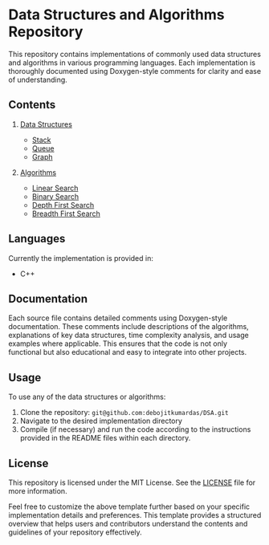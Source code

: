 # Data Structures and Algorithms Repository

This repository contains implementations of commonly used data structures and algorithms in various programming languages. Each implementation is thoroughly documented using Doxygen-style comments for clarity and ease of understanding.

## Contents

1. [Data Structures](./datastructures)
   - [Stack](./datastructures/stack)
   - [Queue](./datastructures/queue)
   - [Graph](./datastructures/graph)

2. [Algorithms](./algorithms)
   - [Linear Search](./algorithms/binary_search)
   - [Binary Search](./algorithms/binary_search)
   - [Depth First Search](./algorithms/DFS)
   - [Breadth First Search](./algorithms/BFS)

## Languages

Currently the implementation is provided in:
   - C++

## Documentation

Each source file contains detailed comments using Doxygen-style documentation. These comments include descriptions of the algorithms, explanations of key data structures, time complexity analysis, and usage examples where applicable. This ensures that the code is not only functional but also educational and easy to integrate into other projects.

## Usage

To use any of the data structures or algorithms:
   1. Clone the repository:
   `git@github.com:debojitkumardas/DSA.git`
   2. Navigate to the desired implementation directory
   3. Compile (if necessary) and run the code according to the instructions provided in the README files within each directory.

## License

This repository is licensed under the MIT License. See the [LICENSE](./LICENSE) file for more information.

Feel free to customize the above template further based on your specific implementation details and preferences. This template provides a structured overview that helps users and contributors understand the contents and guidelines of your repository effectively.
